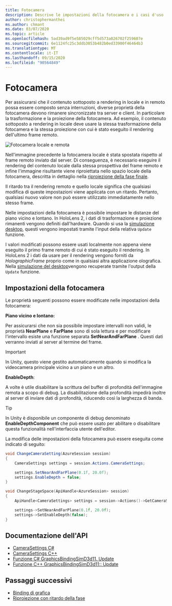 ```yaml
---
title: Fotocamera
description: Descrive le impostazioni della fotocamera e i casi d'uso
author: christophermanthei
ms.author: chmant
ms.date: 03/07/2020
ms.topic: article
ms.openlocfilehash: 5ad39ad9f5e585029cff5d573a026702f259607e
ms.sourcegitcommit: 6e1124fc25c3ddb3053b482b0ed33900f46464b3
ms.translationtype: MT
ms.contentlocale: it-IT
ms.lasthandoff: 09/15/2020
ms.locfileid: "90564849"
---
```

# <a name="camera"></a>Fotocamera

Per assicurarsi che il contenuto sottoposto a rendering in locale e in remoto possa essere composto senza interruzioni, diverse proprietà della fotocamera devono rimanere sincronizzate tra server e client. In particolare la trasformazione e la proiezione della fotocamera. Ad esempio, il contenuto sottoposto a rendering in locale deve usare la stessa trasformazione della fotocamera e la stessa proiezione con cui è stato eseguito il rendering dell'ultimo frame remoto.

![Fotocamera locale e remota](./media/camera.png)

Nell'immagine precedente la fotocamera locale è stata spostata rispetto al frame remoto inviato dal server. Di conseguenza, è necessario eseguire il rendering del contenuto locale dalla stessa prospettiva del frame remoto e infine l'immagine risultante viene riproiettata nello spazio locale della fotocamera, descritta in dettaglio nella [riproiezione della fase finale](late-stage-reprojection.md).

Il ritardo tra il rendering remoto e quello locale significa che qualsiasi modifica di queste impostazioni viene applicata con un ritardo. Pertanto, qualsiasi nuovo valore non può essere utilizzato immediatamente nello stesso frame.

Nelle impostazioni della fotocamera è possibile impostare le distanze del piano vicino e lontano. In HoloLens 2, i dati di trasformazione e proiezione rimanenti vengono definiti dall'hardware. Quando si usa la [simulazione desktop](../../concepts/graphics-bindings.md), questi vengono impostati tramite l'input della relativa `Update` funzione.

I valori modificati possono essere usati localmente non appena viene eseguito il primo frame remoto di cui è stato eseguito il rendering. In HoloLens 2 i dati da usare per il rendering vengono forniti da *HolographicFrame* proprio come in qualsiasi altra applicazione olografica. Nella [simulazione del desktop](../../concepts/graphics-bindings.md)vengono recuperate tramite l'output della `Update` funzione.

## <a name="camera-settings"></a>Impostazioni della fotocamera

Le proprietà seguenti possono essere modificate nelle impostazioni della fotocamera:

**Piano vicino e lontano:**

Per assicurarsi che non sia possibile impostare intervalli non validi, le proprietà **NearPlane** e **FarPlane** sono di sola lettura e per modificare l'intervallo esiste una funzione separata **SetNearAndFarPlane** . Questi dati verranno inviati al server al termine del frame.

> [!IMPORTANT]
> In Unity, questo viene gestito automaticamente quando si modifica la videocamera principale vicino a un piano e un altro.

**EnableDepth**:

A volte è utile disabilitare la scrittura del buffer di profondità dell'immagine remota a scopo di debug. La disabilitazione della profondità impedirà inoltre al server di inviare dati di profondità, riducendo così la larghezza di banda.

> [!TIP]
> In Unity è disponibile un componente di debug denominato **EnableDepthComponent** che può essere usato per abilitare o disabilitare questa funzionalità nell'interfaccia utente dell'editor.

La modifica delle impostazioni della fotocamera può essere eseguita come indicato di seguito:

```cs
void ChangeCameraSetting(AzureSession session)
{
    CameraSettings settings = session.Actions.CameraSettings;

    settings.SetNearAndFarPlane(0.1f, 20.0f);
    settings.EnableDepth = false;
}
```

```cpp
void ChangeStageSpace(ApiHandle<AzureSession> session)
{
    ApiHandle<CameraSettings> settings = session->Actions()->GetCameraSettings();

    settings->SetNearAndFarPlane(0.1f, 20.0f);
    settings->SetEnableDepth(false);
}
```

## <a name="api-documentation"></a>Documentazione dell'API

* [CameraSettings C#](https://docs.microsoft.com/dotnet/api/microsoft.azure.remoterendering.camerasettings)
* [CameraSettings C++](https://docs.microsoft.com/cpp/api/remote-rendering/camerasettings)
* [Funzione C# GraphicsBindingSimD3d11. Update](https://docs.microsoft.com/dotnet/api/microsoft.azure.remoterendering.graphicsbindingsimd3d11.update)
* [Funzione C++ GraphicsBindingSimD3d11:: Update](https://docs.microsoft.com/cpp/api/remote-rendering/graphicsbindingsimd3d11#update)

## <a name="next-steps"></a>Passaggi successivi

* [Binding di grafica](../../concepts/graphics-bindings.md)
* [Riproiezione con ritardo della fase](late-stage-reprojection.md)
